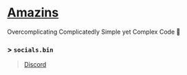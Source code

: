 # [Amazins](https://store.amazins.ga)

Overcomplicating Complicatedly Simple yet Complex Code 🤨

### > `socials.bin`
> [Discord](https://discord.com/invite/cRf4HRKdZX)
